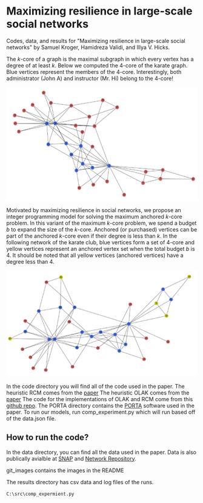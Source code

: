 # Maximizing resilience in large-scale social networks

Codes, data, and results for "Maximizing resilience in large-scale social networks" by Samuel Kroger, Hamidreza Validi, and Illya V. Hicks.

The $k$-core of a graph is the maximal subgraph in which every vertex has a degree of at least $k$.
Below we computed the $4$-core of the karate graph. Blue vertices represent the members of the $4$-core. Interestingly, both administrator (John A) and instructor (Mr. Hi) belong to the $4$-core!

![Figure 1](git_images/karate_k4b0.png?raw=true "The 4-core of the karate graph")

Motivated by maximizing resilience in social networks, we propose an integer programming model for solving the maximum anchored $k$-core problem. In this variant of the maximum $k$-core problem, we spend a budget $b$ to expand the size of the $k$-core. Anchored (or purchased) vertices can be part of the anchored $k$-core even if their degree is less than $k$. In the following network of the karate club, blue vertices form a set of $4$-core and yellow vertices represent an anchored vertex set when the total budget $b$ is 4. It should be noted that all yellow vertices (anchored vertices) have a degree less than 4.

![Figure 2](git_images/karate_k4b5.png?raw=true "The Anchored 4-core with budget 5 of the karate graph")

In the code directory you will find all of the code used in the paper.
The heuristic RCM comes from the [paper](https://www.osti.gov/servlets/purl/1766701)
The heuristic OLAK comes from the [paper](http://www.vldb.org/pvldb/vol10/p649-zhang.pdf)
The code for the implementations of OLAK and RCM come from this [github repo](https://github.com/rlaishra/RCM/).
The PORTA directory contains the [PORTA](http://porta.zib.de/) software used in the paper.
To run our models, run comp_experiment.py which will run based off of the data.json file.

## How to run the code?

In the data directory, you can find all the data used in the paper. Data is also publically avialble at [SNAP](https://snap.stanford.edu/data/) and [Network Repository](https://networkrepository.com/index.php).

git_images contains the images in the README

The results directory has csv data and log files of the runs.

```
C:\src\comp_expermient.py
```
